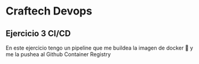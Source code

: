 # Craftech Devops
## Ejercicio 3 CI/CD

En este ejercicio tengo un pipeline que me buildea la imagen de docker **🐳** y me la pushea al Github Container Registry